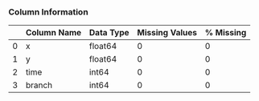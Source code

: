 ### Column Information

|    | Column Name   | Data Type   |   Missing Values |   % Missing |
|----|---------------|-------------|------------------|-------------|
|  0 | x             | float64     |                0 |           0 |
|  1 | y             | float64     |                0 |           0 |
|  2 | time          | int64       |                0 |           0 |
|  3 | branch        | int64       |                0 |           0 |

